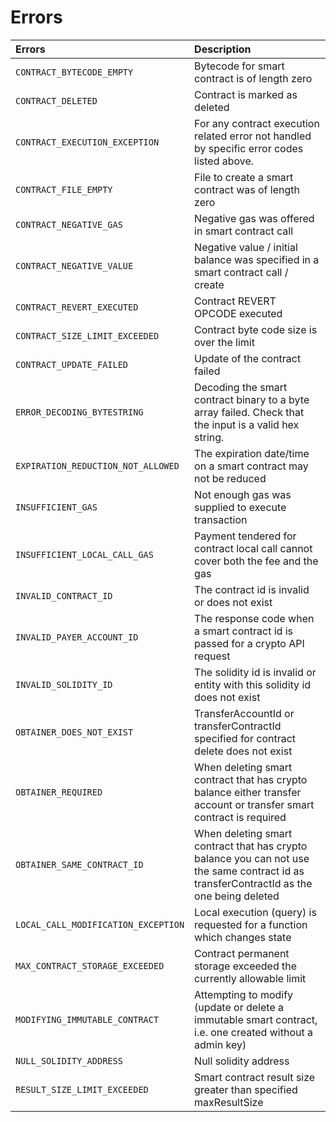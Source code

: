 # Errors

| **Errors** | **Description** |
| :--- | :--- |
| `CONTRACT_BYTECODE_EMPTY`  | Bytecode for smart contract is of length zero |
| `CONTRACT_DELETED` | Contract is marked as deleted |
| `CONTRACT_EXECUTION_EXCEPTION` | For any contract execution related error not handled by specific error codes listed above. |
| `CONTRACT_FILE_EMPTY`  | File to create a smart contract was of length zero |
| `CONTRACT_NEGATIVE_GAS` | Negative gas was offered in smart contract call |
| `CONTRACT_NEGATIVE_VALUE` | Negative value / initial balance was specified in a smart contract call / create |
| `CONTRACT_REVERT_EXECUTED` | Contract REVERT OPCODE executed |
| `CONTRACT_SIZE_LIMIT_EXCEEDED` | Contract byte code size is over the limit |
| `CONTRACT_UPDATE_FAILED` | Update of the contract failed |
| `ERROR_DECODING_BYTESTRING` | Decoding the smart contract binary to a byte array failed. Check that the input is a valid hex string. |
| `EXPIRATION_REDUCTION_NOT_ALLOWED` | The expiration date/time on a smart contract may not be reduced |
| `INSUFFICIENT_GAS` | Not enough gas was supplied to execute transaction |
| `INSUFFICIENT_LOCAL_CALL_GAS` | Payment tendered for contract local call cannot cover both the fee and the gas |
| `INVALID_CONTRACT_ID` | The contract id is invalid or does not exist |
| `INVALID_PAYER_ACCOUNT_ID` | The response code when a smart contract id is passed for a crypto API request |
| `INVALID_SOLIDITY_ID` | The solidity id is invalid or entity with this solidity id does not exist |
| `OBTAINER_DOES_NOT_EXIST` | TransferAccountId or transferContractId specified for contract delete does not exist |
| `OBTAINER_REQUIRED` | When deleting smart contract that has crypto balance either transfer account or transfer smart contract is required |
| `OBTAINER_SAME_CONTRACT_ID` | When deleting smart contract that has crypto balance you can not use the same contract id as transferContractId as the one being deleted |
| `LOCAL_CALL_MODIFICATION_EXCEPTION` | Local execution \(query\) is requested for a function which changes state |
| `MAX_CONTRACT_STORAGE_EXCEEDED` | Contract permanent storage exceeded the currently allowable limit |
| `MODIFYING_IMMUTABLE_CONTRACT` | Attempting to modify \(update or delete a immutable smart contract, i.e. one created without a admin key\) |
| `NULL_SOLIDITY_ADDRESS` | Null solidity address |
| `RESULT_SIZE_LIMIT_EXCEEDED` | Smart contract result size greater than specified maxResultSize |

